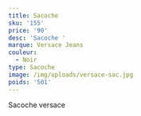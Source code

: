 ```yaml
---
title: Sacoche
sku: '155'
price: '90'
desc: 'Sacoche '
marque: Versace Jeans
couleur:
  - Noir
type: Sacoche
image: /img/uploads/versace-sac.jpg
poids: '501'
---
```

Sacoche versace
